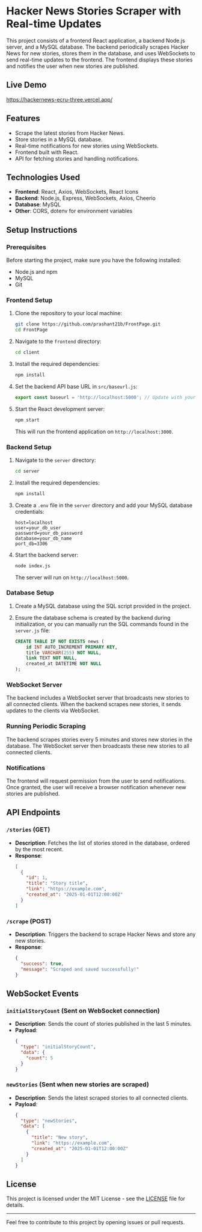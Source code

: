 
# Hacker News Stories Scraper with Real-time Updates

This project consists of a frontend React application, a backend Node.js server, and a MySQL database. The backend periodically scrapes Hacker News for new stories, stores them in the database, and uses WebSockets to send real-time updates to the frontend. The frontend displays these stories and notifies the user when new stories are published.
## Live Demo

   https://hackernews-ecru-three.vercel.app/

   
## Features
- Scrape the latest stories from Hacker News.
- Store stories in a MySQL database.
- Real-time notifications for new stories using WebSockets.
- Frontend built with React.
- API for fetching stories and handling notifications.

## Technologies Used
- **Frontend**: React, Axios, WebSockets, React Icons
- **Backend**: Node.js, Express, WebSockets, Axios, Cheerio
- **Database**: MySQL
- **Other**: CORS, dotenv for environment variables

## Setup Instructions

### Prerequisites
Before starting the project, make sure you have the following installed:
- Node.js and npm
- MySQL
- Git

### Frontend Setup

1. Clone the repository to your local machine:

   ```bash
   git clone https://github.com/prashant21b/FrontPage.git
   cd FrontPage
   ```

2. Navigate to the `frontend` directory:

   ```bash
   cd client
   ```

3. Install the required dependencies:

   ```bash
   npm install
   ```

4. Set the backend API base URL in `src/baseurl.js`:

   ```js
   export const baseurl = 'http://localhost:5000'; // Update with your backend URL
   ```

5. Start the React development server:

   ```bash
   npm start
   ```

   This will run the frontend application on `http://localhost:3000`.

### Backend Setup

1. Navigate to the `server` directory:

   ```bash
   cd server
   ```

2. Install the required dependencies:

   ```bash
   npm install
   ```

3. Create a `.env` file in the `server` directory and add your MySQL database credentials:

   ```env
   host=localhost
   user=your_db_user
   password=your_db_password
   database=your_db_name
   port_db=3306
   ```

4. Start the backend server:

   ```bash
   node index.js
   ```

   The server will run on `http://localhost:5000`.

### Database Setup

1. Create a MySQL database using the SQL script provided in the project.

2. Ensure the database schema is created by the backend during initialization, or you can manually run the SQL commands found in the `server.js` file:

   ```sql
   CREATE TABLE IF NOT EXISTS news (
       id INT AUTO_INCREMENT PRIMARY KEY,
       title VARCHAR(255) NOT NULL,
       link TEXT NOT NULL,
       created_at DATETIME NOT NULL
   );
   ```

### WebSocket Server

The backend includes a WebSocket server that broadcasts new stories to all connected clients. When the backend scrapes new stories, it sends updates to the clients via WebSocket.

### Running Periodic Scraping

The backend scrapes stories every 5 minutes and stores new stories in the database. The WebSocket server then broadcasts these new stories to all connected clients.

### Notifications

The frontend will request permission from the user to send notifications. Once granted, the user will receive a browser notification whenever new stories are published.

## API Endpoints

### `/stories` (GET)

- **Description**: Fetches the list of stories stored in the database, ordered by the most recent.
- **Response**:
  ```json
  [
    {
      "id": 1,
      "title": "Story title",
      "link": "https://example.com",
      "created_at": "2025-01-01T12:00:00Z"
    }
  ]
  ```

### `/scrape` (POST)

- **Description**: Triggers the backend to scrape Hacker News and store any new stories.
- **Response**:
  ```json
  {
    "success": true,
    "message": "Scraped and saved successfully!"
  }
  ```

## WebSocket Events

### `initialStoryCount` (Sent on WebSocket connection)
- **Description**: Sends the count of stories published in the last 5 minutes.
- **Payload**:
  ```json
  {
    "type": "initialStoryCount",
    "data": {
      "count": 5
    }
  }
  ```

### `newStories` (Sent when new stories are scraped)
- **Description**: Sends the latest scraped stories to all connected clients.
- **Payload**:
  ```json
  {
    "type": "newStories",
    "data": [
      {
        "title": "New story",
        "link": "https://example.com",
        "created_at": "2025-01-01T12:00:00Z"
      }
    ]
  }
  ```

## License

This project is licensed under the MIT License - see the [LICENSE](LICENSE) file for details.

---

Feel free to contribute to this project by opening issues or pull requests.
